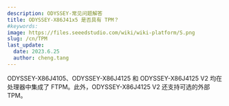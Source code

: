 ```yaml
---
description: ODYSSEY-常见问题解答
title: ODYSSEY-X86J41x5 是否具有 TPM？
#keywords:
image: https://files.seeedstudio.com/wiki/wiki-platform/S.png
slug: /cn/TPM
last_update:
  date: 2023.6.25   
  author: cheng.tang
---
```


ODYSSEY-X86J4105、ODYSSEY-X86J4125 和 ODYSSEY-X86J4125 V2 均在处理器中集成了 FTPM。此外，ODYSSEY-X86J4125 V2 还支持可选的外部 TPM。